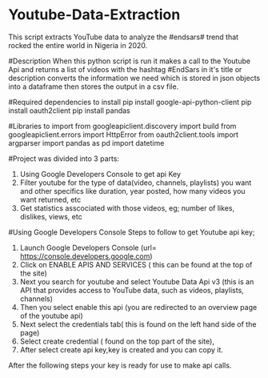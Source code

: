 # Youtube-Data-Extraction
This script extracts YouTube data to analyze the #endsars# trend that rocked the entire world in Nigeria in 2020.

#Description
When this python script is run it makes a call to the Youtube Api and returns a list of videos with the hashtag #EndSars in it's title or description converts the information we need which is stored in json objects into a dataframe then stores the output in a csv file.

#Required dependencies to install
pip install google-api-python-client
pip install oauth2client
pip install pandas

#Libraries to import
from googleapiclient.discovery import build
from googleapiclient.errors import HttpError
from oauth2client.tools import argparser
import pandas as pd
import datetime

#Project was divided into 3 parts:
1. Using Google Developers Console to get api Key 
2. Filter youtube for the type of data(video, channels, playlists) you want and other specifics like duration, year posted, how many videos you want returned, etc
3. Get statistics asscociated with those videos, eg; number of likes, dislikes, views, etc

#Using Google Developers Console
Steps to follow to get Youtube api key;
1. Launch Google Developers Console (url= https://console.developers.google.com)
2. Click on ENABLE APIS AND SERVICES ( this can be found at the top of the site)
3. Next you search for youtube and select Youtube Data Api v3 (this is an API that provides access to YouTube data, such as videos, playlists, channels)
4. Then you select enable this api (you are redirected to an overview page of the youtube api)
5. Next select the credentials tab( this is found on the left hand side of the page)
6. Select create credential ( found on the top part of the site), 
7. After select create api key,key is created and you can copy it.

After the following steps your key is ready for use to make api calls.





